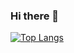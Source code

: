 ### Hi there 👋

[![Top Langs](https://github-readme-stats.vercel.app/api/top-langs/?username=itoi10&layout=compact&hide=jupyter%20notebook)](https://github.com/anuraghazra/github-readme-stats)


<!--
**itoi10/itoi10** is a ✨ _special_ ✨ repository because its `README.md` (this file) appears on your GitHub profile.

Here are some ideas to get you started:

- 🔭 I’m currently working on ...
- 🌱 I’m currently learning ...
- 👯 I’m looking to collaborate on ...
- 🤔 I’m looking for help with ...
- 💬 Ask me about ...
- 📫 How to reach me: ...
- 😄 Pronouns: ...
- ⚡ Fun fact: ...
-->
